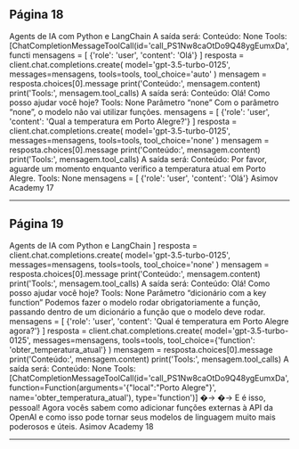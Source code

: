 ## Página 18

Agents de IA com Python e LangChain
A saída será:
Conteúdo: None
Tools: [ChatCompletionMessageToolCall(id='call_PS1Nw8caOtDo9Q48ygEumxDa', functi
mensagens = [
{'role': 'user', 'content': 'Olá'}
]
resposta = client.chat.completions.create(
model='gpt-3.5-turbo-0125',
messages=mensagens,
tools=tools,
tool_choice='auto'
)
mensagem = resposta.choices[0].message
print('Conteúdo:', mensagem.content)
print('Tools:', mensagem.tool_calls)
A saída será:
Conteúdo: Olá! Como posso ajudar você hoje?
Tools: None
Parâmetro “none”
Com o parâmetro “none”, o modelo não vai utilizar funções.
mensagens = [
{'role': 'user', 'content': 'Qual a temperatura em Porto Alegre?'}
]
resposta = client.chat.completions.create(
model='gpt-3.5-turbo-0125',
messages=mensagens,
tools=tools,
tool_choice='none'
)
mensagem = resposta.choices[0].message
print('Conteúdo:', mensagem.content)
print('Tools:', mensagem.tool_calls)
A saída será:
Conteúdo: Por favor, aguarde um momento enquanto verifico a temperatura atual em Porto Alegre.
Tools: None
mensagens = [
{'role': 'user', 'content': 'Olá'}
Asimov Academy
17


---
## Página 19

Agents de IA com Python e LangChain
]
resposta = client.chat.completions.create(
model='gpt-3.5-turbo-0125',
messages=mensagens,
tools=tools,
tool_choice='none'
)
mensagem = resposta.choices[0].message
print('Conteúdo:', mensagem.content)
print('Tools:', mensagem.tool_calls)
A saída será:
Conteúdo: Olá! Como posso ajudar você hoje?
Tools: None
Parâmetro “dicionário com a key function”
Podemos fazer o modelo rodar obrigatoriamente a função, passando dentro de um dicionário a função
que o modelo deve rodar.
mensagens = [
{'role': 'user', 'content': 'Qual é temperatura em Porto Alegre agora?'}
]
resposta = client.chat.completions.create(
model='gpt-3.5-turbo-0125',
messages=mensagens,
tools=tools,
tool_choice={'function': 'obter_temperatura_atual'}
)
mensagem = resposta.choices[0].message
print('Conteúdo:', mensagem.content)
print('Tools:', mensagem.tool_calls)
A saída será:
Conteúdo: None
Tools: [ChatCompletionMessageToolCall(id='call_PS1Nw8caOtDo9Q48ygEumxDa',
function=Function(arguments='{"local":"Porto Alegre"}', name='obter_temperatura_atual'),
type='function')]
�→
�→
E é isso, pessoal! Agora vocês sabem como adicionar funções externas à API da OpenAI e como isso
pode tornar seus modelos de linguagem muito mais poderosos e úteis.
Asimov Academy
18


---